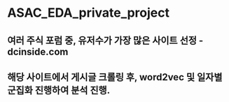 # ASAC_EDA_private_project
## 여러 주식 포럼 중, 유저수가 가장 많은 사이트 선정 - dcinside.com
## 해당 사이트에서 게시글 크롤링 후, word2vec 및 일자별 군집화 진행하여 분석 진행.
